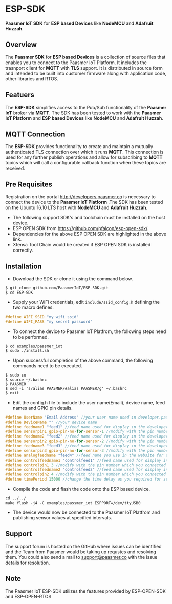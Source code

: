 # ESP-SDK
**Paasmer IoT SDK** for **ESP based Devices** like **NodeMCU** and **Adafruit Huzzah**.

## Overview

The **Paasmer SDK** for **ESP based Devices** is a collection of source files that enables you to connect to the Paasmer IoT Platform. It includes the trasnport client for **MQTT** with **TLS** support.  It is distributed in source form and intended to be built into customer firmware along with application code, other libraries and RTOS.

## Featuers

The **ESP-SDK** simplifies access to the Pub/Sub functionality of the **Paasmer IoT** broker via **MQTT**. The SDK has been tested to work with the **Paasmer IoT Platform** and **ESP based Devices** like **NodeMCU** and **Adafruit Huzzah**.

## MQTT Connection

The **ESP-SDK** provides functionality to create and maintain a mutually authenticated TLS connection over which it runs **MQTT**. This connection is used for any further publish operations and allow for subscribing to **MQTT** topics which will call a configurable callback function when these topics are received.

## Pre Requisites

Registration on the portal http://developers.paasmer.co is necessary to connect the device to the **Paasmer IoT Platform** .The SDK has been tested on the Ubuntu 16.10 LTS host with **NodeMCU** and **Adafruit Huzzah**.

* The following support SDK's and toolchain must be installed on the host device.
* ESP OPEN SDK from https://github.com/pfalcon/esp-open-sdk/.
* Dependencies for the above ESP OPEN SDK are highlighted in the above link. 
* Xtensa Tool Chain would be created if ESP OPEN SDK is installed correctly.

## Installation

* Download the SDK or clone it using the command below.

```
$ git clone github.com/PaasmerIoT/ESP-SDK.git
$ cd ESP-SDK
```

* Supply your WiFi credentials, edit `include/ssid_config.h` defining the two macro defines.

```c
#define WIFI_SSID "my wifi ssid"
#define WIFI_PASS "my secret password"
```

* To connect the device to Paasmer IoT Platfrom, the following steps need to be performed.

```
$ cd examples/paasmer_iot
$ sudo ./install.sh
```

* Upon successful completion of the above command, the following commands need to be executed.

```
$ sudo su
$ source ~/.bashrc
$ PAASMER
$ sed -i 's/alias PAASMER/#alias PAASMER/g' ~/.bashrc
$ exit
```

* Edit the config.h file to include the user name(Email), device name, feed names and GPIO pin details.

```c
#define UserName "Email Address" //your user name used in developer.paasmer.co for registration
#define DeviceName "" //your device name
#define feedname1 "feed1" //feed name used for display in the developer.paasmer.co
#define sensorpin1 gpio-pin-no-for-sensor-1 //modify with the pin number which you connected the sensor, eg 6 or 7 or 22
#define feedname2 "feed2" //feed name used for display in the developer.paasmer.co
#define sensorpin2 gpio-pin-no-for-sensor-2 //modify with the pin number which you connected the sensor, eg 6 or 7 or 22
#define feedname3 "feed3" //feed name used for display in the developer.paasmer.co
#define sensorpin3 gpio-pin-no-for-sensor-3 //modify with the pin number which you connected the sensor, eg 6 or 7 or 22
#define analogfeedname "feed4" //feed name you use in the website for analog readings
#define controlfeedname1 "controlfeed1" //feed name used for display in the developer.paasmer.co
#define controlpin1 3 //modify with the pin number which you connected the control device (eg.: motor)
#define controlfeedname2 "controlfeed2" //feed name used for display in the developer.paasmer.co
#define controlpin2 4 //modify with the pin number which you connected the control device (eg.: fan)
#define timePeriod 15000 //change the time delay as you required for sending sensor values to paasmer cloud
```

* Compile the code and flash the code onto the ESP based device.

```
cd ../../
make flash -j4 -C examples/passmer_iot ESPPORT=/dev/ttyUSB0
```

* The device would now be connected to the Paasmer IoT Platfrom and publishing sensor values at specified intervals.

## Support

The support forum is hosted on the GitHub where issues can be identified and the Team from Paasmer would be taking up requstes and resolving them. You could also send a mail to support@paasmer.co with the issue details for resolution.

## Note

The Paasmer IoT ESP-SDK utilizes the features provided by ESP-OPEN-SDK and ESP-OPEN-RTOS
